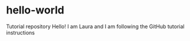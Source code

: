 # hello-world
Tutorial repository
Hello! I am Laura and I am following the GitHub tutorial instructions
